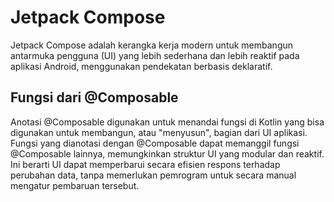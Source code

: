 # Jetpack Compose
Jetpack Compose adalah kerangka kerja modern untuk membangun antarmuka pengguna (UI) yang lebih sederhana dan lebih reaktif pada aplikasi Android, menggunakan pendekatan berbasis deklaratif.

## Fungsi dari @Composable
Anotasi @Composable digunakan untuk menandai fungsi di Kotlin yang bisa digunakan untuk membangun, atau "menyusun", bagian dari UI aplikasi. Fungsi yang dianotasi dengan @Composable dapat memanggil fungsi @Composable lainnya, memungkinkan struktur UI yang modular dan reaktif. Ini berarti UI dapat memperbarui secara efisien respons terhadap perubahan data, tanpa memerlukan pemrogram untuk secara manual mengatur pembaruan tersebut.